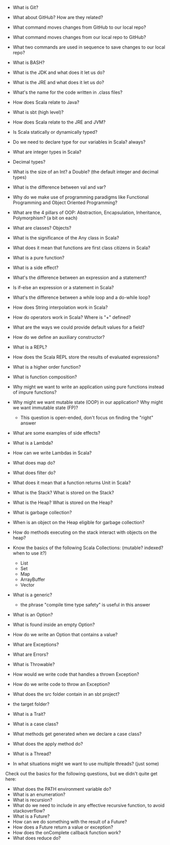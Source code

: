 - What is Git?
- What about GitHub? How are they related?
- What command moves changes from GitHub to our local repo?
- What command moves changes from our local repo to GitHub?
- What two commands are used in sequence to save changes to our local repo?
- What is BASH?
- What is the JDK and what does it let us do?
- What is the JRE and what does it let us do?
- What's the name for the code written in .class files?
- How does Scala relate to Java?
- What is sbt (high level)?
- How does Scala relate to the JRE and JVM?


- Is Scala statically or dynamically typed?
- Do we need to declare type for our variables in Scala? always?
- What are integer types in Scala?
- Decimal types?
- What is the size of an Int? a Double? (the default integer and decimal types)
- What is the difference between val and var?
- Why do we make use of programming paradigms like Functional Programming and Object Oriented Programming?
- What are the 4 pillars of OOP: Abstraction, Encapsulation, Inheritance, Polymorphism? (a bit on each)
- What are classes? Objects?
- What is the significance of the Any class in Scala?
- What does it mean that functions are first class citizens in Scala?
- What is a pure function?
- What is a side effect?
- What's the difference between an expression and a statement?
- Is if-else an expression or a statement in Scala?
- What's the difference between a while loop and a do-while loop?
- How does String interpolation work in Scala?
- How do operators work in Scala?  Where is "+" defined?
- What are the ways we could provide default values for a field?
- How do we define an auxiliary constructor?
- What is a REPL?
- How does the Scala REPL store the results of evaluated expressions?


- What is a higher order function?
- What is function composition?
- Why might we want to write an application using pure functions instead of impure functions?
- Why might we want mutable state (OOP) in our application?  Why might we want immutable state (FP)?
  - This question is open-ended, don't focus on finding the "right" answer
- What are some examples of side effects?
- What is a Lambda?
- How can we write Lambdas in Scala?
- What does map do?
- What does filter do?
- What does it mean that a function returns Unit in Scala?


- What is the Stack? What is stored on the Stack?
- What is the Heap? What is stored on the Heap?
- What is garbage collection?
- When is an object on the Heap eligible for garbage collection?
- How do methods executing on the stack interact with objects on the heap?
- Know the basics of the following Scala Collections: (mutable? indexed? when to use it?)
  - List
  - Set
  - Map
  - ArrayBuffer
  - Vector
- What is a generic?
  - the phrase "compile time type safety" is useful in this answer
- What is an Option?
- What is found inside an empty Option?
- How do we write an Option that contains a value?
- What are Exceptions?
- What are Errors?
- What is Throwable?
- How would we write code that handles a thrown Exception?
- How do we write code to throw an Exception?

- What does the src folder contain in an sbt project?
- the target folder?
- What is a Trait?
- What is a case class?
- What methods get generated when we declare a case class?
- What does the apply method do?
- What is a Thread?
- In what situations might we want to use multiple threads? (just some)


Check out the basics for the following questions, but we didn't quite get here:
- What does the PATH environment variable do?
- What is an enumeration?
- What is recursion?
- What do we need to include in any effective recursive function, to avoid stackoverflow?
- What is a Future?
- How can we do something with the result of a Future?
- How does a Future return a value or exception?
- How does the onComplete callback function work?
- What does reduce do?
